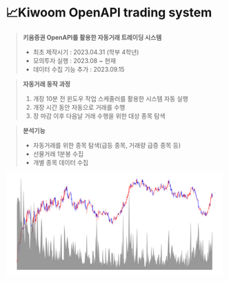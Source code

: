 # 📈Kiwoom OpenAPI trading system
> **키움증권 OpenAPI를 활용한 자동거래 트레이딩 시스템**
> - 최초 제작시기 : 2023.04.31 (학부 4학년)
> - 모의투자 실행 : 2023.08 ~ 현재
> - 데이터 수집 기능 추가 : 2023.09.15

> **자동거래 동작 과정**
> 1. 개장 10분 전 윈도우 작업 스케줄러를 활용한 시스템 자동 실행
> 2. 개장 시간 동안 자동으로 거래를 수행
> 3. 장 마감 이후 다음날 거래 수행을 위한 대상 종목 탐색
 
> **분석기능**
> - 자동거래를 위한 종목 탐색(급등 종목, 거래량 급증 종목 등)
> - 선물거래 1분봉 수집
> - 개별 종목 데이터 수집

![Framework](./output.png)
